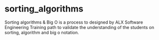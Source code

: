 # sorting_algorithms
Sorting algorithms &amp; Big O is a process to designed by ALX Software Engineering Training path to validate the understanding of the students on sorting, algorithm and big o notation.

